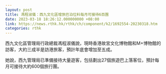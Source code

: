 ```yaml
---
layout: post
title: 馮程淑儀：西九文化區增旅巴泊位料每月可接待6百團
date: 2023-03-18 18:26:12.000000000 +08:00
link: https://news.rthk.hk/rthk/ch/component/k2/1692554-20230318.htm
categories: rthk
---
```


西九文化區管理局行政總裁馮程淑儀說，現時香港故宮文化博物館和M+博物館的訪客，大約三成半是訪港旅客，預計年底會增加至五成。

她說，西九管理局已準備接待大量遊客，包括劃出27個旅遊巴上落客位，預計每月可接待大約600個旅行團。
